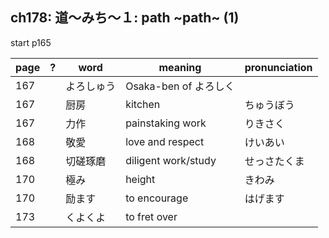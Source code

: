 ## ch178: 道〜みち〜１: path ~path~ (1)

start p165

| page | ? | word       | meaning                               | pronunciation   |
| ---- | - | ---------- | ------------------------------------- | --------------- |
|  167 |   | よろしゅう | Osaka-ben of よろしく                 |                 |
|  167 |   | 厨房       | kitchen                               | ちゅうぼう      |
|  167 |   | 力作       | painstaking work                      | りきさく        |
|  168 |   | 敬愛       | love and respect                      | けいあい        |
|  168 |   | 切磋琢磨   | diligent work/study                   | せっさたくま    |
|  170 |   | 極み       | height                                | きわみ          |
|  170 |   | 励ます     | to encourage                          | はげます        |
|  173 |   | くよくよ   | to fret over                          |                 |
